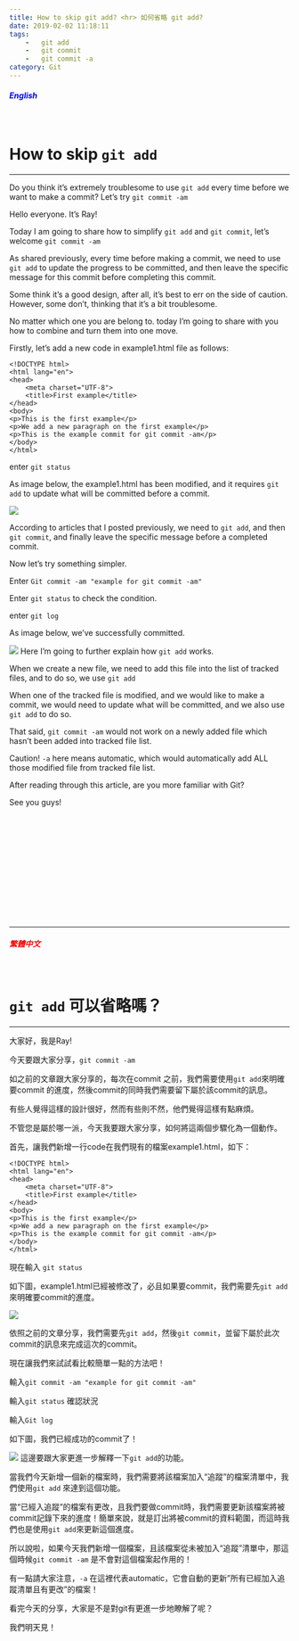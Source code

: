```yaml
---
title: How to skip git add? <hr> 如何省略 git add?
date: 2019-02-02 11:18:11
tags: 
    -   git add
    -   git commit
    -   git commit -a
category: Git
---
```

##### <span style="color:blue">English</span>
<br>

How to skip `git add`
==
<hr>

Do you think it’s extremely troublesome to use `git add` every time before we want to make a commit? Let’s try `git commit -am`

Hello everyone. It’s Ray!

Today I am going to share how to simplify `git add` and `git commit`, let’s welcome `git commit -am`

As shared previously, every time before making a commit, we need to use `git add` to update the progress to be committed, and then leave the specific message for this commit before completing this commit.

Some think it’s a good design, after all, it’s best to err on the side of caution. However, some don’t, thinking that it’s a bit troublesome.

No matter which one you are belong to. today I’m going to share with you how to combine and turn them into one move.

Firstly, let’s add a new code in example1.html file as follows:
```
<!DOCTYPE html>
<html lang="en">
<head>
    <meta charset="UTF-8">
    <title>First example</title>
</head>
<body>
<p>This is the first example</p>
<p>We add a new paragraph on the first example</p>
<p>This is the example commit for git commit -am</p>
</body>
</html>
```
enter `git status`

As image below, the example1.html has been modified, and it requires `git add` to update what will be committed before a commit. 

![](https://i.imgur.com/STwntg9.jpg)

According to articles that I posted previously, we need to `git add`, and then `git commit`, and finally leave the specific message before a completed commit.

Now let’s try something simpler.

Enter `Git commit -am "example for git commit -am"`

Enter `git status` to check the condition.

enter `git log`

As image below, we’ve successfully committed.

![](https://i.imgur.com/y3TzK2F.jpg)
Here I’m going to further explain how `git add` works.

When we create a new file, we need to add this file into the list of tracked files, and to do so, we use `git add`

When one of the tracked file is modified, and we would like to make a commit, we would need to update what will be committed, and we also use `git add` to do so.

That said, `git commit -am` would not work on a newly added file which hasn’t been added into tracked file list.

Caution! `-a` here means automatic, which would automatically add ALL those modified file from tracked file list.

After reading through this article, are you more familiar with Git?

See you guys! 

<br>
<br>
<br>
<br>
<br>
<br>
<br>
<br>
<br>
<br>
<br>
<hr>

##### <span style="color:red">繁體中文</span>
<br>

`git add` 可以省略嗎？
==
<hr>


大家好，我是Ray!

今天要跟大家分享，`git commit -am`

如之前的文章跟大家分享的，每次在commit 之前，我們需要使用`git add`來明確要commit 的進度，然後commit的同時我們需要留下屬於該commit的訊息。

有些人覺得這樣的設計很好，然而有些則不然，他們覺得這樣有點麻煩。

不管您是屬於哪一派，今天我要跟大家分享，如何將這兩個步驟化為一個動作。

首先，讓我們新增一行code在我們現有的檔案example1.html，如下：
```
<!DOCTYPE html>
<html lang="en">
<head>
    <meta charset="UTF-8">
    <title>First example</title>
</head>
<body>
<p>This is the first example</p>
<p>We add a new paragraph on the first example</p>
<p>This is the example commit for git commit -am</p>
</body>
</html>
```
現在輸入 `git status`

如下圖，example1.html已經被修改了，必且如果要commit，我們需要先`git add`來明確要commit的進度。

![](https://i.imgur.com/STwntg9.jpg)

依照之前的文章分享，我們需要先`git add`，然後`git commit`，並留下屬於此次commit的訊息來完成這次的commit。

現在讓我們來試試看比較簡單一點的方法吧！

輸入`git commit -am "example for git commit -am"`

輸入`git status` 確認狀況

輸入`Git log`

如下圖，我們已經成功的commit了！ 

![](https://i.imgur.com/y3TzK2F.jpg)
這邊要跟大家更進一步解釋一下`git add`的功能。

當我們今天新增一個新的檔案時，我們需要將該檔案加入“追蹤”的檔案清單中，我們使用`git add` 來達到這個功能。

當“已經入追蹤”的檔案有更改，且我們要做commit時，我們需要更新該檔案將被commit記錄下來的進度！簡單來說，就是訂出將被commit的資料範圍，而這時我們也是使用`git add`來更新這個進度。

所以說啦，如果今天我們新增一個檔案，且該檔案從未被加入“追蹤”清單中，那這個時候`git commit -am` 是不會對這個檔案起作用的！

有一點請大家注意，`-a` 在這裡代表automatic，它會自動的更新”所有已經加入追蹤清單且有更改”的檔案！

看完今天的分享，大家是不是對git有更進一步地瞭解了呢？

我們明天見！

